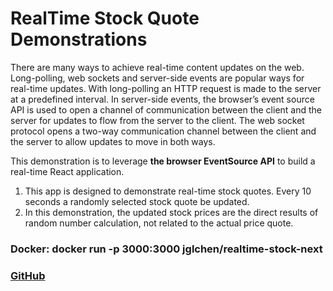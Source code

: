 # RealTime Stock Quote Demonstrations        
        
There are many ways to achieve real-time content updates on the web. Long-polling, web sockets and server-side events are popular ways for real-time updates. With long-polling an HTTP request is made to the server at a predefined interval. In server-side events, the browser’s event source API is used to open a channel of communication between the client and the server for updates to flow from the server to the client. The web socket protocol opens a two-way communication channel between the client and the server to allow updates to move in both ways.

This demonstration is to leverage **the browser EventSource API** to build a real-time React application.

1. This app is designed to demonstrate real-time stock quotes. Every 10 seconds a randomly selected stock quote be updated.
2. In this demonstration, the updated stock prices are the direct results of random number calculation, not related to the actual price quote.

### Docker: docker run -p 3000:3000 jglchen/realtime-stock-next
### [GitHub](https://github.com/jglchen/realtime-stock-next)

